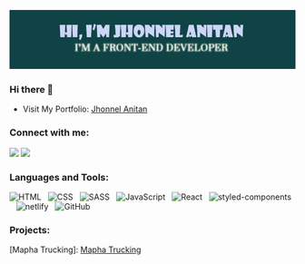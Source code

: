 ![Header](/GitBanner.png)
### Hi there 👋
- Visit My Portfolio:  <a
                href="https://anitanportfolio.netlify.app"
                target="_blank"
              > Jhonnel Anitan </a>

### Connect with me:

<div>
  <a href=https://mail.google.com/mail/u/2/#inbox?compose=GTvVlcSBmlnSzdZvvqJFTGmvkLQrtwwqqkDRqdcstbDNQnqdtxvWpGStLHGsVbhGZcLlpLwHFMmXq"><img src="https://img.shields.io/badge/-Gmail-%23333?style=for-the-badge&logo=gmail&logoColor=white" target="_blank"></a>
  <a  target="_blank"><img src="https://img.shields.io/badge/-LinkedIn-%230077B5?style=for-the-badge&logo=linkedin&logoColor=white" target="_blank"></a>
</div>

### Languages and Tools:

<p>
  <img src="https://img.shields.io/badge/HTML5-E34F26?style=for-the-badge&logo=html5&logoColor=white" alt="HTML" />&nbsp;&nbsp;
  <img src="https://img.shields.io/badge/CSS3-1572B6?style=for-the-badge&logo=css3&logoColor=white" alt="CSS" />&nbsp;&nbsp;
  <img src="https://img.shields.io/badge/Sass-CC6699?style=for-the-badge&logo=sass&logoColor=white" alt="SASS" />&nbsp;&nbsp;
  <img src="https://img.shields.io/badge/JavaScript-323330?style=for-the-badge&logo=javascript&logoColor=F7DF1E" alt="JavaScript" />&nbsp;&nbsp;
  <img src="https://img.shields.io/badge/React-20232A?style=for-the-badge&logo=react&logoColor=61DAFB" alt="React" />&nbsp;&nbsp;
  <img src="https://img.shields.io/badge/styled--components-DB7093?style=for-the-badge&logo=styled-components&logoColor=white" alt="styled-components" />&nbsp;&nbsp;
  <img src="https://img.shields.io/badge/netlify-36A9B4?style=for-the-badge&logo=netlify&logoColor=black" alt="netlify" />&nbsp;&nbsp;
  <img src="https://img.shields.io/badge/github%20-%23000.svg?&style=for-the-badge&logo=github&logoColor=white" alt="GitHub" />
</p>

### Projects:
                                                                                                                           
[Mapha Trucking]: <a
                href="github.com/Hiraya-Web-Devs/mapha_trucking_services_admin"
                target="_blank"
              > Mapha Trucking </a>
